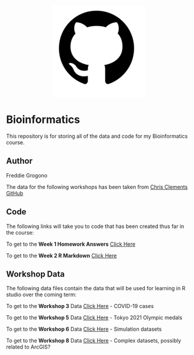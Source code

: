 <div align="center" width="100%">
    <img src=".\github_pic.png" width="250" alt="" />
</div>

# Bioinformatics
This repository is for storing all of the data and code for my Bioinformatics course. 

## Author
Freddie Grogono

The data for the following workshops has been taken from [Chris Clements GitHub](https://github.com/chrit88)




## Code 

The following links will take you to code that has been created thus far in the course:

To get to the **Week 1 Homework Answers** [Click Here](Code/Week%201/Week%201%20Homework%20Code.R)

To get to the **Week 2 R Markdown** [Click Here](Code/Week%202)


## Workshop Data
The following data files contain the data that will be used for learning in R studio over the coming term:

To get to the **Workshop 3** Data [Click Here](Code/Data/Workshop%203) - COVID-19 cases

To get to the **Workshop 5** Data [Click Here](Code/Data/Workshop%205) - Tokyo 2021 Olympic medals

To get to the **Workshop 6** Data [Click Here](Code/Data/Workshop%206) - Simulation datasets

To get to the **Workshop 8** Data [Click Here](Code/Data/Workshop%208) - Complex datasets, possibly related to ArcGIS?



